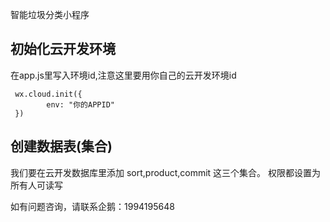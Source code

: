 智能垃圾分类小程序

## 初始化云开发环境

在app.js里写入环境id,注意这里要用你自己的云开发环境id

```
 wx.cloud.init({
        env: "你的APPID"
 })
```

## 创建数据表(集合)

我们要在云开发数据库里添加 sort,product,commit 这三个集合。
权限都设置为所有人可读写

如有问题咨询，请联系企鹅：1994195648
